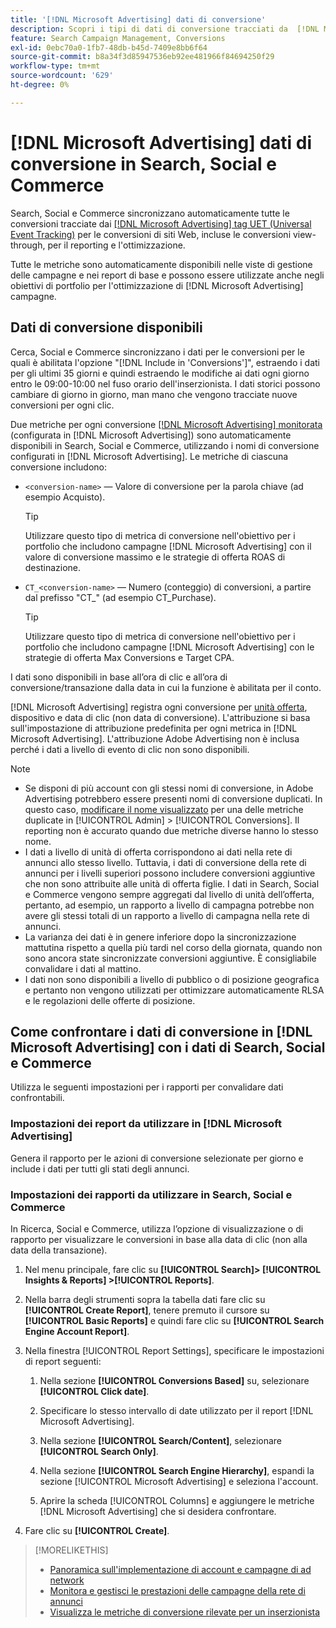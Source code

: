 ```yaml
---
title: '[!DNL Microsoft Advertising] dati di conversione'
description: Scopri i tipi di dati di conversione tracciati da  [!DNL Microsoft Advertising] disponibili in Search, Social e Commerce.
feature: Search Campaign Management, Conversions
exl-id: 0ebc70a0-1fb7-48db-b45d-7409e8bb6f64
source-git-commit: b8a34f3d85947536eb92ee481966f84694250f29
workflow-type: tm+mt
source-wordcount: '629'
ht-degree: 0%

---
```


# [!DNL Microsoft Advertising] dati di conversione in Search, Social e Commerce

Search, Social e Commerce sincronizzano automaticamente tutte le conversioni tracciate dai [[!DNL Microsoft Advertising] tag UET (Universal Event Tracking)](https://help.ads.microsoft.com/#apex/ads/en/53056) per le conversioni di siti Web, incluse le conversioni view-through, per il reporting e l&#39;ottimizzazione.

Tutte le metriche sono automaticamente disponibili nelle viste di gestione delle campagne e nei report di base e possono essere utilizzate anche negli obiettivi di portfolio per l&#39;ottimizzazione di [!DNL Microsoft Advertising] campagne.

## Dati di conversione disponibili

Cerca, Social e Commerce sincronizzano i dati per le conversioni per le quali è abilitata l&#39;opzione &quot;[!DNL Include in 'Conversions']&quot;, estraendo i dati per gli ultimi 35 giorni e quindi estraendo le modifiche ai dati ogni giorno entro le 09:00-10:00 nel fuso orario dell&#39;inserzionista. I dati storici possono cambiare di giorno in giorno, man mano che vengono tracciate nuove conversioni per ogni clic.

Due metriche per ogni conversione [[!DNL Microsoft Advertising] monitorata](https://help.ads.microsoft.com/apex/index/3/en-us/n5012) (configurata in [!DNL Microsoft Advertising]) sono automaticamente disponibili in Search, Social e Commerce, utilizzando i nomi di conversione configurati in [!DNL Microsoft Advertising]. Le metriche di ciascuna conversione includono:

* `<conversion-name>` — Valore di conversione per la parola chiave (ad esempio Acquisto).

  >[!TIP]
  >
  >Utilizzare questo tipo di metrica di conversione nell&#39;obiettivo per i portfolio che includono campagne [!DNL Microsoft Advertising] con il valore di conversione massimo e le strategie di offerta ROAS di destinazione.

* `CT_<conversion-name>` — Numero (conteggio) di conversioni, a partire dal prefisso &quot;CT_&quot; (ad esempio CT_Purchase).

  >[!TIP]
  >
  >Utilizzare questo tipo di metrica di conversione nell&#39;obiettivo per i portfolio che includono campagne [!DNL Microsoft Advertising] con le strategie di offerta Max Conversions e Target CPA.

I dati sono disponibili in base all’ora di clic e all’ora di conversione/transazione dalla data in cui la funzione è abilitata per il conto.

[!DNL Microsoft Advertising] registra ogni conversione per [unità offerta](/help/search-social-commerce/glossary.md#a-b), dispositivo e data di clic (non data di conversione). L&#39;attribuzione si basa sull&#39;impostazione di attribuzione predefinita per ogni metrica in [!DNL Microsoft Advertising]. L&#39;attribuzione Adobe Advertising non è inclusa perché i dati a livello di evento di clic non sono disponibili.

>[!NOTE]
>
>* Se disponi di più account con gli stessi nomi di conversione, in Adobe Advertising potrebbero essere presenti nomi di conversione duplicati. In questo caso, [modificare il nome visualizzato](/help/search-social-commerce/admin/conversion-metrics/conversion-metric-edit-display-name.md) per una delle metriche duplicate in [!UICONTROL Admin] > [!UICONTROL Conversions]. Il reporting non è accurato quando due metriche diverse hanno lo stesso nome.
>* I dati a livello di unità di offerta corrispondono ai dati nella rete di annunci allo stesso livello. Tuttavia, i dati di conversione della rete di annunci per i livelli superiori possono includere conversioni aggiuntive che non sono attribuite alle unità di offerta figlie. I dati in Search, Social e Commerce vengono sempre aggregati dal livello di unità dell’offerta, pertanto, ad esempio, un rapporto a livello di campagna potrebbe non avere gli stessi totali di un rapporto a livello di campagna nella rete di annunci.
>* La varianza dei dati è in genere inferiore dopo la sincronizzazione mattutina rispetto a quella più tardi nel corso della giornata, quando non sono ancora state sincronizzate conversioni aggiuntive. È consigliabile convalidare i dati al mattino.
>* I dati non sono disponibili a livello di pubblico o di posizione geografica e pertanto non vengono utilizzati per ottimizzare automaticamente RLSA e le regolazioni delle offerte di posizione.

## Come confrontare i dati di conversione in [!DNL Microsoft Advertising] con i dati di Search, Social e Commerce

Utilizza le seguenti impostazioni per i rapporti per convalidare dati confrontabili.

### Impostazioni dei report da utilizzare in [!DNL Microsoft Advertising]

Genera il rapporto per le azioni di conversione selezionate per giorno e include i dati per tutti gli stati degli annunci.

### Impostazioni dei rapporti da utilizzare in Search, Social e Commerce

In Ricerca, Social e Commerce, utilizza l’opzione di visualizzazione o di rapporto per visualizzare le conversioni in base alla data di clic (non alla data della transazione).

1. Nel menu principale, fare clic su **[!UICONTROL Search]> [!UICONTROL Insights & Reports] >[!UICONTROL Reports]**.

1. Nella barra degli strumenti sopra la tabella dati fare clic su **[!UICONTROL Create Report]**, tenere premuto il cursore su **[!UICONTROL Basic Reports]** e quindi fare clic su **[!UICONTROL Search Engine Account Report]**.

1. Nella finestra [!UICONTROL Report Settings], specificare le impostazioni di report seguenti:

   1. Nella sezione **[!UICONTROL Conversions Based]** su, selezionare **[!UICONTROL Click date]**.

   1. Specificare lo stesso intervallo di date utilizzato per il report [!DNL Microsoft Advertising].

   1. Nella sezione **[!UICONTROL Search/Content]**, selezionare **[!UICONTROL Search Only]**.

   1. Nella sezione **[!UICONTROL Search Engine Hierarchy]**, espandi la sezione [!UICONTROL Microsoft Advertising] e seleziona l&#39;account.

   1. Aprire la scheda [!UICONTROL Columns] e aggiungere le metriche [!DNL Microsoft Advertising] che si desidera confrontare.

1. Fare clic su **[!UICONTROL Create]**.

>[!MORELIKETHIS]
>
>* [Panoramica sull&#39;implementazione di account e campagne di ad network](campaign-implemention-overview.md)
>* [Monitora e gestisci le prestazioni delle campagne della rete di annunci](monitor-performance-campaigns.md)
>* [Visualizza le metriche di conversione rilevate per un inserzionista](/help/search-social-commerce/admin/conversion-metrics/conversion-metric-view-tracked.md)

